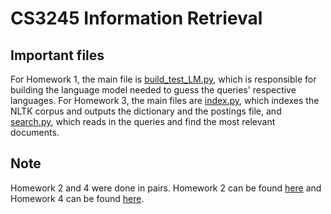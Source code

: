 CS3245 Information Retrieval
==

Important files
--
For Homework 1, the main file is [build_test_LM.py](https://github.com/mxchai/cs3245_homework/blob/master/hw1/build_test_LM.py), which is responsible for building the language model needed to guess the queries' respective languages.
For Homework 3, the main files are [index.py](https://github.com/mxchai/cs3245_homework/blob/master/hw3/index.py), which indexes the NLTK corpus and outputs the dictionary and the postings file, and [search.py](https://github.com/mxchai/cs3245_homework/blob/master/hw3/search.py), which reads in the queries and find the most relevant documents.

Note
--
Homework 2 and 4 were done in pairs. Homework 2 can be found [here](https://github.com/ianngiaw/CS3245-Homework/tree/master/HW2) and Homework 4 can be found [here](https://github.com/ianngiaw/CS3245-Homework/tree/master/HW4).

